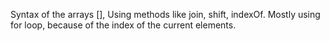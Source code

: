 Syntax of the arrays [],
Using methods like join, shift, indexOf. 
Mostly using for loop, because of the index of the current elements.

